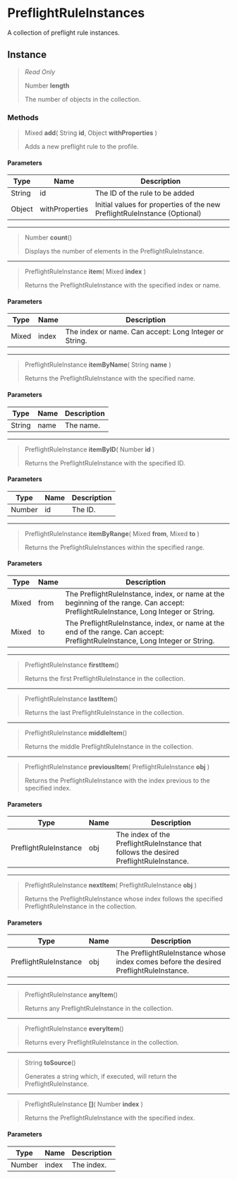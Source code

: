 # PreflightRuleInstances
A collection of preflight rule instances.

## Instance
> *Read Only* 
> 
> Number **length** 
>
> The number of objects in the collection.

### Methods
> Mixed **add**( String **id**, Object **withProperties** )
> 
> Adds a new preflight rule to the profile.
#### Parameters
| Type | Name | Description |
|---|---|---|
| String | id | The ID of the rule to be added |
| Object | withProperties | Initial values for properties of the new PreflightRuleInstance (Optional) |

*** 
> Number **count**()
> 
> Displays the number of elements in the PreflightRuleInstance.
*** 
> PreflightRuleInstance **item**( Mixed **index** )
> 
> Returns the PreflightRuleInstance with the specified index or name.
#### Parameters
| Type | Name | Description |
|---|---|---|
| Mixed | index | The index or name. Can accept: Long Integer or String. |

*** 
> PreflightRuleInstance **itemByName**( String **name** )
> 
> Returns the PreflightRuleInstance with the specified name.
#### Parameters
| Type | Name | Description |
|---|---|---|
| String | name | The name. |

*** 
> PreflightRuleInstance **itemByID**( Number **id** )
> 
> Returns the PreflightRuleInstance with the specified ID.
#### Parameters
| Type | Name | Description |
|---|---|---|
| Number | id | The ID. |

*** 
> PreflightRuleInstance **itemByRange**( Mixed **from**, Mixed **to** )
> 
> Returns the PreflightRuleInstances within the specified range.
#### Parameters
| Type | Name | Description |
|---|---|---|
| Mixed | from | The PreflightRuleInstance, index, or name at the beginning of the range. Can accept: PreflightRuleInstance, Long Integer or String. |
| Mixed | to | The PreflightRuleInstance, index, or name at the end of the range. Can accept: PreflightRuleInstance, Long Integer or String. |

*** 
> PreflightRuleInstance **firstItem**()
> 
> Returns the first PreflightRuleInstance in the collection.
*** 
> PreflightRuleInstance **lastItem**()
> 
> Returns the last PreflightRuleInstance in the collection.
*** 
> PreflightRuleInstance **middleItem**()
> 
> Returns the middle PreflightRuleInstance in the collection.
*** 
> PreflightRuleInstance **previousItem**( PreflightRuleInstance **obj** )
> 
> Returns the PreflightRuleInstance with the index previous to the specified index.
#### Parameters
| Type | Name | Description |
|---|---|---|
| PreflightRuleInstance | obj | The index of the PreflightRuleInstance that follows the desired PreflightRuleInstance. |

*** 
> PreflightRuleInstance **nextItem**( PreflightRuleInstance **obj** )
> 
> Returns the PreflightRuleInstance whose index follows the specified PreflightRuleInstance in the collection.
#### Parameters
| Type | Name | Description |
|---|---|---|
| PreflightRuleInstance | obj | The PreflightRuleInstance whose index comes before the desired PreflightRuleInstance. |

*** 
> PreflightRuleInstance **anyItem**()
> 
> Returns any PreflightRuleInstance in the collection.
*** 
> PreflightRuleInstance **everyItem**()
> 
> Returns every PreflightRuleInstance in the collection.
*** 
> String **toSource**()
> 
> Generates a string which, if executed, will return the PreflightRuleInstance.
*** 
> PreflightRuleInstance **[]**( Number **index** )
> 
> Returns the PreflightRuleInstance with the specified index.
#### Parameters
| Type | Name | Description |
|---|---|---|
| Number | index | The index. |


